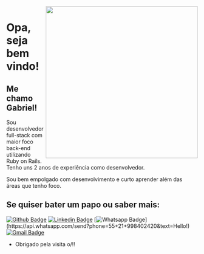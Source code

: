 <img align="right" width="400" height="400" src="https://media.giphy.com/media/9rtpurjbqiqZXbBBet/giphy.gif">

# Opa, seja bem vindo!

## Me chamo Gabriel!

Sou desenvolvedor full-stack com maior foco back-end utilizando Ruby on Rails.
Tenho uns 2 anos de experiência como desenvolvedor.

Sou bem empolgado com desenvolvimento e curto aprender além das áreas que tenho foco.

## Se quiser bater um papo ou saber mais:
[![Github Badge](https://img.shields.io/badge/-Github-000?style=flat-square&logo=Github&logoColor=white&link=https://github.com/gabrielthleal)](https://github.com/gabrielthleal)
[![Linkedin Badge](https://img.shields.io/badge/-LinkedIn-blue?style=flat-square&logo=Linkedin&logoColor=white&link=https://www.linkedin.com/in/gabrielthleal/)](https://www.linkedin.com/in/gabrielthleal/)
[![Whatsapp Badge](https://img.shields.io/badge/-Whatsapp-4CA143?style=flat-square&labelColor=4CA143&logo=whatsapp&logoColor=white&link=https://api.whatsapp.com/send?phone=55+21+998402420&text=Hello!)](https://api.whatsapp.com/send?phone=55+21+998402420&text=Hello!)
[![Gmail Badge](https://img.shields.io/badge/-Gmail-c14438?style=flat-square&logo=Gmail&logoColor=white&link=mailto:gabrielthleal@gmail.com)](mailto:gabrielthleal@gmail.com)

- Obrigado pela visita o/!! 

